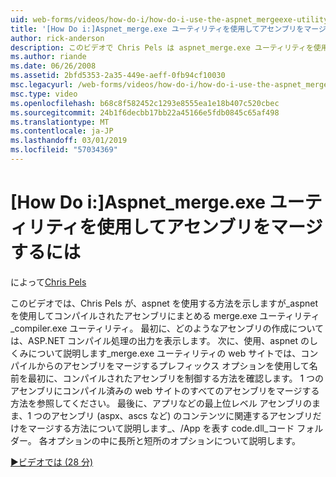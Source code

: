 ```yaml
---
uid: web-forms/videos/how-do-i/how-do-i-use-the-aspnet_mergeexe-utility-to-merge-assemblies
title: '[How Do i:]Aspnet_merge.exe ユーティリティを使用してアセンブリをマージ |Microsoft Docs'
author: rick-anderson
description: このビデオで Chris Pels は aspnet_merge.exe ユーティリティを使用して、aspnet_compiler.exe ユーティリティを使用してコンパイルされたアセンブリを結合する方法を紹介しています.
ms.author: riande
ms.date: 06/26/2008
ms.assetid: 2bfd5353-2a35-449e-aeff-0fb94cf10030
msc.legacyurl: /web-forms/videos/how-do-i/how-do-i-use-the-aspnet_mergeexe-utility-to-merge-assemblies
msc.type: video
ms.openlocfilehash: b68c8f582452c1293e8555ea1e18b407c520cbec
ms.sourcegitcommit: 24b1f6decbb17bb22a45166e5fdb0845c65af498
ms.translationtype: MT
ms.contentlocale: ja-JP
ms.lasthandoff: 03/01/2019
ms.locfileid: "57034369"
---
```

<a name="how-do-i-use-the-aspnetmergeexe-utility-to-merge-assemblies"></a>[How Do i:]Aspnet_merge.exe ユーティリティを使用してアセンブリをマージするには
====================
によって[Chris Pels](https://twitter.com/chrispels)

このビデオでは、Chris Pels が、aspnet を使用する方法を示しますが\_aspnet を使用してコンパイルされたアセンブリにまとめる merge.exe ユーティリティ\_compiler.exe ユーティリティ。 最初に、どのようなアセンブリの作成については、ASP.NET コンパイル処理の出力を表示します。 次に、使用、aspnet のしくみについて説明します\_merge.exe ユーティリティの web サイトでは、コンパイルからのアセンブリをマージするプレフィックス オプションを使用して名前を最初に、コンパイルされたアセンブリを制御する方法を確認します。 1 つのアセンブリにコンパイル済みの web サイトのすべてのアセンブリをマージする方法を参照してください。 最後に、アプリなどの最上位レベル アセンブリのまま、1 つのアセンブリ (aspx、ascs など) のコンテンツに関連するアセンブリだけをマージする方法について説明します\_、/App を表す code.dll\_コード フォルダー。 各オプションの中に長所と短所のオプションについて説明します。

[&#9654;ビデオでは (28 分)](https://channel9.msdn.com/Blogs/ASP-NET-Site-Videos/how-do-i-use-the-aspnet_mergeexe-utility-to-merge-assemblies)
